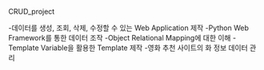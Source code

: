 CRUD_project

-데이터를 생성, 조회, 삭제, 수정할 수 있는 Web Application 제작
-Python Web Framework를 통한 데이터 조작 
-Object Relational Mapping에 대한 이해 
-Template Variable을 활용한 Template 제작 
-영화 추천 사이트의 화 정보 데이터 관리

